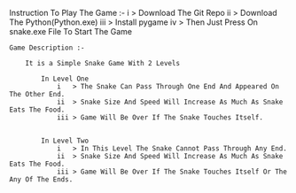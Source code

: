 Instruction To Play The Game :-
    i   > Download The Git Repo
    ii  > Download The Python(Python.exe)
    iii > Install pygame
    iv  > Then Just Press On snake.exe File To Start The Game

    Game Description :-

        It is a Simple Snake Game With 2 Levels

            In Level One
                i   > The Snake Can Pass Through One End And Appeared On The Other End.
                ii  > Snake Size And Speed Will Increase As Much As Snake Eats The Food.
                iii > Game Will Be Over If The Snake Touches Itself.


            In Level Two
                i   > In This Level The Snake Cannot Pass Through Any End.
                ii  > Snake Size And Speed Will Increase As Much As Snake Eats The Food.
                iii > Game Will Be Over If The Snake Touches Itself Or The Any Of The Ends.

